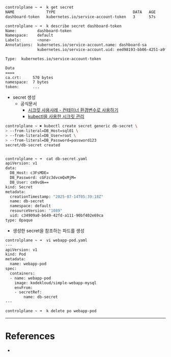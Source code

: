 ```bash
controlplane ~ ➜  k get secret
NAME              TYPE                                  DATA   AGE
dashboard-token   kubernetes.io/service-account-token   3      57s
```

```bash
controlplane ~ ➜  k describe secret dashboard-token 
Name:         dashboard-token
Namespace:    default
Labels:       <none>
Annotations:  kubernetes.io/service-account.name: dashboard-sa
              kubernetes.io/service-account.uid: eed98193-bb06-4251-a9f9-57be306793a5

Type:  kubernetes.io/service-account-token

Data
====
ca.crt:     570 bytes
namespace:  7 bytes
token:      ...
```

- secret 생성
	- 공식문서
		- [시크릿 사용사례 - 컨테이너 환경변수로 사용하기](https://kubernetes.io/ko/docs/concepts/configuration/secret/#%EC%82%AC%EC%9A%A9-%EC%82%AC%EB%A1%80-%EC%BB%A8%ED%85%8C%EC%9D%B4%EB%84%88-%ED%99%98%EA%B2%BD-%EB%B3%80%EC%88%98%EB%A1%9C-%EC%82%AC%EC%9A%A9%ED%95%98%EA%B8%B0)
		- [kubectl을 사용한 시크릿 관리](https://kubernetes.io/ko/docs/tasks/configmap-secret/managing-secret-using-kubectl/)
```bash
controlplane ~ ✖ kubectl create secret generic db-secret \
> --from-literal=DB_Host=sql01 \
> --from-literal=DB_User=root \
> --from-literal=DB_Password=password123
secret/db-secret created


controlplane ~ ➜  cat db-secret.yaml 
apiVersion: v1
data:
  DB_Host: c3FsMDE=
  DB_Password: cGFzc3dvcmQxMjM=
  DB_User: cm9vdA==
kind: Secret
metadata:
  creationTimestamp: "2025-07-14T05:39:18Z"
  name: db-secret
  namespace: default
  resourceVersion: "1089"
  uid: c34909a0-b649-42fd-a111-90bf402e69ca
type: Opaque
```

- 생성한 secret을 참조하는 파드를 생성
```bash
controlplane ~ ➜  vi webapp-pod.yaml
---
apiVersion: v1
kind: Pod
metadata:
  name: webapp-pod
spec:
  containers:
  - name: webapp-pod
    image: kodekloud/simple-webapp-mysql
    envFrom:
    - secretRef:
        name: db-secret
---

controlplane ~ ➜  k delete po webapp-pod 
```




---

# References
- 
